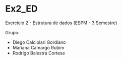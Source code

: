 # Ex2_ED
Exercicio 2 - Estrutura de dados (ESPM - 3 Semestre)

Grupo:
 - Diego Calciolari Gordiano
 - Mariana Camargo Rubim
 - Rodrigo Balestra Cortese
